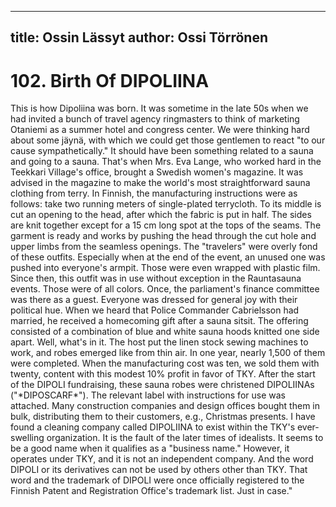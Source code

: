 
---
title: Ossin Lässyt
author: Ossi Törrönen
---

    
# 102. Birth Of DIPOLIINA

This is how Dipoliina was born. It was sometime in the late 50s when we had invited a bunch of travel agency ringmasters to think of marketing Otaniemi as a summer hotel and congress center. We were thinking hard about some jäynä, with which we could get those gentlemen to react "to our cause sympathetically." It should have been something related to a sauna and going to a sauna. That's when Mrs. Eva Lange, who worked hard in the Teekkari Village's office, brought a Swedish women's magazine. It was advised in the magazine to make the world's most straightforward sauna clothing from terry. In Finnish, the manufacturing instructions were as follows: take two running meters of single-plated terrycloth. To its middle is cut an opening to the head, after which the fabric is put in half. The sides are knit together except for a 15 cm long spot at the tops of the seams. The garment is ready and works by pushing the head through the cut hole and upper limbs from the seamless openings. The "travelers" were overly fond of these outfits. Especially when at the end of the event, an unused one was pushed into everyone's armpit. Those were even wrapped with plastic film. Since then, this outfit was in use without exception in the Rauntasauna events. Those were of all colors. Once, the parliament's finance committee was there as a guest. Everyone was dressed for general joy with their political hue. When we heard that Police Commander Cabrielsson had married, he received a homecoming gift after a sauna sitsit. The offering consisted of a combination of blue and white sauna hoods knitted one side apart.  Well, what's in it. The host put the linen stock sewing machines to work, and robes emerged like from thin air. In one year, nearly 1,500 of them were completed. When the manufacturing cost was ten, we sold them with twenty, content with this modest 10% profit in favor of TKY. After the start of the DIPOLI fundraising, these sauna robes were christened DIPOLIINAs ("\*DIPOSCARF\*"). The relevant label with instructions for use was attached. Many construction companies and design offices bought them in bulk, distributing them to their customers, e.g., Christmas presents. I have found a cleaning company called DIPOLIINA to exist within the TKY's ever-swelling organization. It is the fault of the later times of idealists. It seems to be a good name when it qualifies as a "business name." However, it operates under TKY, and it is not an independent company. And the word DIPOLI or its derivatives can not be used by others other than TKY. That word and the trademark of DIPOLI were once officially registered to the Finnish Patent and Registration Office's trademark list. Just in case."
